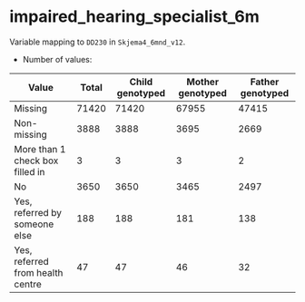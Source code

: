 # impaired_hearing_specialist_6m
Variable mapping to `DD230` in `Skjema4_6mnd_v12`.
- Number of values:

| Value | Total | Child genotyped | Mother genotyped | Father genotyped |
| ----- | ----- | --------------- | ---------------- | ---------------- |
| Missing | 71420 | 71420 | 67955 | 47415 |
| Non-missing | 3888 | 3888 | 3695 | 2669 |
| More than 1 check box filled in | 3 | 3 | 3 |2 |
| No | 3650 | 3650 | 3465 |2497 |
| Yes, referred by someone else | 188 | 188 | 181 |138 |
| Yes, referred from health centre | 47 | 47 | 46 |32 |



